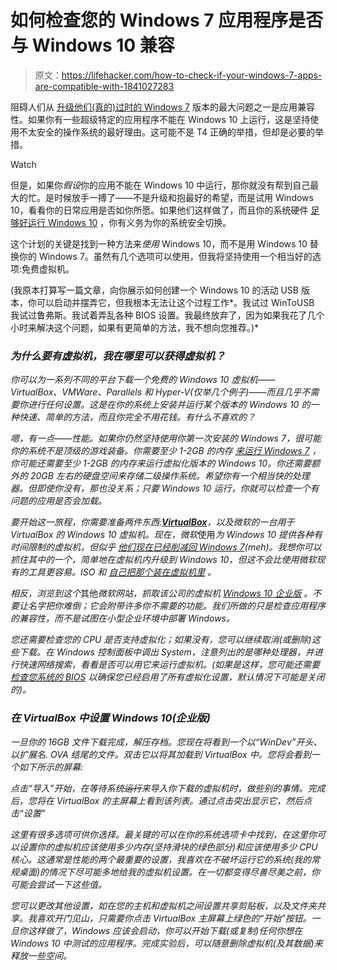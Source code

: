 # 如何检查您的 Windows 7 应用程序是否与 Windows 10 兼容

> 原文：<https://lifehacker.com/how-to-check-if-your-windows-7-apps-are-compatible-with-1841027283>

阻碍人们从 [升级他们(真的)过时的 Windows 7](https://lifehacker.com/quickly-upgrade-windows-7-to-windows-10-for-free-with-t-1840843214) 版本的最大问题之一是应用兼容性。如果你有一些超级特定的应用程序不能在 Windows 10 上运行，这是坚持使用不太安全的操作系统的最好理由。这可能不是 T4 正确的举措，但却是必要的举措。

Watch

但是，如果你*假设*你的应用不能在 Windows 10 中运行，那你就没有帮到自己最大的忙。是时候放手一搏了——不是升级和抱最好的希望，而是试用 Windows 10，看看你的日常应用是否如你所愿。如果他们这样做了，而且你的系统硬件 [足够好运行 Windows 10](https://support.microsoft.com/en-us/help/4028142/windows-10-system-requirements) ，你有义务为你的系统安全切换。

这个计划的关键是找到一种方法来*使用* Windows 10，而不是用 Windows 10 替换你的 Windows 7。虽然有几个选项可以使用，但我将坚持使用一个相当好的选项:免费虚拟机。

(我原本打算写一篇文章，向你展示如何创建一个 Windows 10 的活动 USB 版本，你可以启动并摆弄它，但我根本无法让这个过程工作*。我试过 WinToUSB 我试过鲁弗斯。我试着弄乱各种 BIOS 设置。我最终放弃了，因为如果我花了几个小时来解决这个问题，如果有更简单的方法，我不想向您推荐。)*

### *为什么要有虚拟机，我在哪里可以获得虚拟机？*

*你可以为一系列不同的平台下载一个免费的 Windows 10 虚拟机——VirtualBox、VMWare、Parallels 和 Hyper-V(仅举几个例子)——而且几乎不需要你进行任何设置。这是在你的系统上安装并运行某个版本的 Windows 10 的一种快速、简单的方法，而且你完全不用花钱。有什么不喜欢的？*

*嗯，有一点——性能。如果你仍然坚持使用你第一次安装的 Windows 7，很可能你的系统不是顶级的游戏装备。你需要至少 1-2GB 的内存 [来运行 Windows 7](https://support.microsoft.com/en-us/help/10737/windows-7-system-requirements) ，你可能还需要至少 1-2GB 的内存来运行虚拟化版本的 Windows 10。你还需要额外的 20GB 左右的硬盘空间来存储二级操作系统。希望你有一个相当快的处理器。但即使你没有，那也没关系；只要 Windows 10 *运行*，你就可以检查一个有问题的应用是否会加载。*

*要开始这一旅程，你需要准备两件东西:[**VirtualBox**](https://www.virtualbox.org/)，以及微软的一台用于 VirtualBox 的 Windows 10 虚拟机。现在，微软*使用*为 Windows 10 提供各种有时间限制的虚拟机，但似乎 [他们现在已经削减回 Windows 7](https://developer.microsoft.com/en-us/microsoft-edge/tools/vms/)(*meh*)。我想你可以抓住其中的一个，简单地在虚拟机内升级到 Windows 10，但这不会比使用微软现有的工具更容易。ISO 和 [自己把那个装在虚拟机里](https://lifehacker.com/how-to-set-up-a-virtual-machine-for-free-1828969527) 。*

*相反，浏览到这个*其他*微软网站，抓取该公司的虚拟机 [Windows 10 企业版](https://developer.microsoft.com/en-us/windows/downloads/virtual-machines) 。不要让名字把你难倒；它会附带许多你不需要的功能。我们所做的只是检查应用程序的兼容性，而不是试图在小型企业环境中部署 Windows。*

*您还需要检查您的 CPU 是否支持虚拟化；如果没有，您可以继续取消(或删除)这些下载。在 Windows 控制面板中调出 System，注意列出的是哪种处理器，并进行快速网络搜索，看看是否可以用它来运行虚拟机。(如果是这样，您可能还需要 [检查您系统的 BIOS](https://bce.berkeley.edu/enabling-virtualization-in-your-pc-bios.html) 以确保您已经启用了所有虚拟化设置，默认情况下可能是关闭的)。*

### *在 VirtualBox 中设置 Windows 10(企业版)*

*一旦你的 16GB 文件下载完成，解压存档。您现在将看到一个以“WinDev”开头、以扩展名. OVA 结尾的文件。双击它以将其加载到 VirtualBox 中。您将会看到一个如下所示的屏幕:*

*点击“导入”开始，在等待系统~~运行~~来导入你下载的虚拟机时，做些别的事情。完成后，您将在 VirtualBox 的主屏幕上看到该列表。通过点击突出显示它，然后点击“设置”*

*这里有很多选项可供你选择。最关键的可以在你的系统选项卡中找到，在这里你可以设置你的虚拟机应该使用多少内存(坚持滑块的绿色部分)和应该使用多少 CPU 核心。这通常是性能的两个最重要的设置，我喜欢在不破坏运行它的系统(我的常规桌面)的情况下尽可能多地给我的虚拟机设置。在一切都变得尽善尽美之前，你可能会尝试一下这些值。*

*您可以更改其他设置，如在您的主机和虚拟机之间设置共享剪贴板，以及文件夹共享。我喜欢开门见山，只需要你点击 VirtualBox 主屏幕上绿色的“开始”按钮。一旦你这样做了，Windows 应该会启动，你可以开始下载(或复制)任何你想在 Windows 10 中测试的应用程序。完成实验后，可以随意删除虚拟机(及其数据)来释放一些空间。*